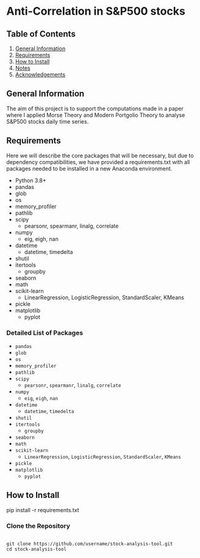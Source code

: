 # Anti-Correlation in S&P500 stocks



## Table of Contents

1. [General Information](#general-information)
2. [Requirements](#requirements)
3. [How to Install](#how-to-install)
4. [Notes](#notes)
5. [Acknowledgements](#acknowledgements)

## General Information

The aim of this project is to support the computations made in a paper where I applied Morse Theory and Modern Portgolio Theory to analyse S&P500 stocks daily time series.

## Requirements
Here we will describe the core packages that will be necessary, but due to dependency compatibilities, we have provided a requirements.txt with all packages needed to be installed in a new Anaconda environment.

- Python 3.8+
- pandas
- glob
- os
- memory_profiler
- pathlib
- scipy
  - pearsonr, spearmanr, linalg, correlate
- numpy
  - eig, eigh, nan
- datetime
  - datetime, timedelta
- shutil
- itertools
  - groupby
- seaborn
- math
- scikit-learn
  - LinearRegression, LogisticRegression, StandardScaler, KMeans
- pickle
- matplotlib
  - pyplot

### Detailed List of Packages

- `pandas`
- `glob`
- `os`
- `memory_profiler`
- `pathlib`
- `scipy`
  - `pearsonr`, `spearmanr`, `linalg`, `correlate`
- `numpy`
  - `eig`, `eigh`, `nan`
- `datetime`
  - `datetime`, `timedelta`
- `shutil`
- `itertools`
  - `groupby`
- `seaborn`
- `math`
- `scikit-learn`
  - `LinearRegression`, `LogisticRegression`, `StandardScaler`, `KMeans`
- `pickle`
- `matplotlib`
  - `pyplot`

## How to Install
pip install -r requirements.txt


### Clone the Repository

```pip install -r requirements.txt

git clone https://github.com/username/stock-analysis-tool.git
cd stock-analysis-tool
